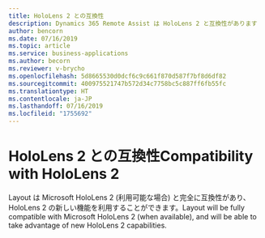 ```yaml
---
title: HoloLens 2 との互換性
description: Dynamics 365 Remote Assist は HoloLens 2 と互換性があります
author: bencorn
ms.date: 07/16/2019
ms.topic: article
ms.service: business-applications
ms.author: becorn
ms.reviewer: v-brycho
ms.openlocfilehash: 5d8665530d0dcf6c9c661f870d587f7bf8d6df82
ms.sourcegitcommit: 400975521747b572d34c7758bc5c887ff6fb55fc
ms.translationtype: HT
ms.contentlocale: ja-JP
ms.lasthandoff: 07/16/2019
ms.locfileid: "1755692"
---
```

# <a name="compatibility-with-hololens-2"></a><span data-ttu-id="ba3b0-103">HoloLens 2 との互換性</span><span class="sxs-lookup"><span data-stu-id="ba3b0-103">Compatibility with HoloLens 2</span></span>

<span data-ttu-id="ba3b0-104">Layout は Microsoft HoloLens 2 (利用可能な場合) と完全に互換性があり、HoloLens 2 の新しい機能を利用することができます。</span><span class="sxs-lookup"><span data-stu-id="ba3b0-104">Layout will be fully compatible with Microsoft HoloLens 2 (when available), and will be able to take advantage of new HoloLens 2 capabilities.</span></span>
